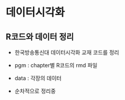 # 데이터시각화

## R코드와 데이터 정리

* 한국방송통신대 데이터시각화 교재 코드를 정리

* pgm : chapter별 R코드의 rmd 파일
* data : 각장의 데이터

 * 순차적으로 정리중

